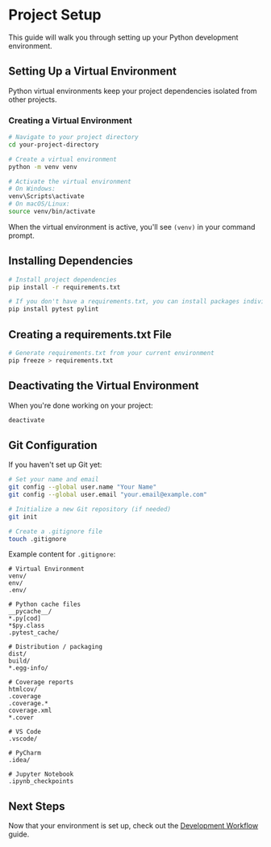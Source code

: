# Project Setup

This guide will walk you through setting up your Python development environment.

## Setting Up a Virtual Environment

Python virtual environments keep your project dependencies isolated from other projects.

### Creating a Virtual Environment

```bash
# Navigate to your project directory
cd your-project-directory

# Create a virtual environment
python -m venv venv

# Activate the virtual environment
# On Windows:
venv\Scripts\activate
# On macOS/Linux:
source venv/bin/activate
```

When the virtual environment is active, you'll see `(venv)` in your command prompt.

## Installing Dependencies

```bash
# Install project dependencies
pip install -r requirements.txt

# If you don't have a requirements.txt, you can install packages individually:
pip install pytest pylint
```

## Creating a requirements.txt File

```bash
# Generate requirements.txt from your current environment
pip freeze > requirements.txt
```

## Deactivating the Virtual Environment

When you're done working on your project:

```bash
deactivate
```

## Git Configuration

If you haven't set up Git yet:

```bash
# Set your name and email
git config --global user.name "Your Name"
git config --global user.email "your.email@example.com"

# Initialize a new Git repository (if needed)
git init

# Create a .gitignore file
touch .gitignore
```

Example content for `.gitignore`:

```
# Virtual Environment
venv/
env/
.env/

# Python cache files
__pycache__/
*.py[cod]
*$py.class
.pytest_cache/

# Distribution / packaging
dist/
build/
*.egg-info/

# Coverage reports
htmlcov/
.coverage
.coverage.*
coverage.xml
*.cover

# VS Code
.vscode/

# PyCharm
.idea/

# Jupyter Notebook
.ipynb_checkpoints
```

## Next Steps

Now that your environment is set up, check out the [Development Workflow](02-development-workflow.md) guide.
